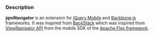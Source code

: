 ### Description

**jqmNavigator** is an extension for [jQuery Mobile](http://jquerymobile.com/) and [Backbone.js](http://backbonejs.org/) frameworks. It was inspired from [BackStack](https://github.com/pwalczyszyn/backstack) which was inspired from [ViewNavigator API](http://help.adobe.com/en_US/FlashPlatform/reference/actionscript/3/spark/components/ViewNavigator.html) from the mobile SDK of the [Apache Flex framework](http://incubator.apache.org/flex/).

